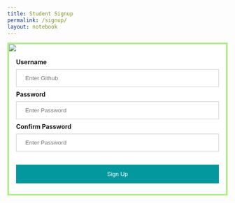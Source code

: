```yaml
---
title: Student Signup
permalink: /signup/
layout: notebook
---
```

<html>
<head>
<meta name="viewport" content="width=device-width, initial-scale=1">
<style>
form{
  background-color: #fff;
  border: 4px solid #b0ed8a
}  
input[type=text], input[type=password] {
  width: 100%;
  padding: 12px 20px;
  margin: 8px 0;
  border: 1px solid #ccc;
  box-sizing: border-box;
  b
}
button {
  background-color: #03989E;
  color: white;
  padding: 14px 20px;
  margin: 8px 0;
  border: none;
  width: 100%;
}
button:hover {
  opacity: 0.8;
}
img.avatar {
  border-radius: 50%;
}
.container {
  padding: 16px;
}
span.psw {
  float: right;
  padding-top: 16px;
}
/* Change styles for span and cancel button on extra small screens */
@media screen and (max-width: 300px) {
  span.psw {
     display: block;
     float: none;
  }
}
</style>
</head>
<body>
<form action="/action_page.php" method="post">
  <img src="https://media.istockphoto.com/vectors/colorful-birds-sitting-on-beautiful-trees-isolated-on-white-vector-id1290215420?k=20&m=1290215420&s=612x612&w=0&h=8clhSXAVOIorv-5Q0C5QNIBlAQDC8Vtn54uHj3TuaQc=">
  <div class="container">
    <label for="uname"><b>Username</b></label>
    <input type="text" placeholder="Enter Github" name="uname" required>
    <label for="psw"><b>Password</b></label>
    <input id="psw1" type="password" placeholder="Enter Password" name="psw" required>
      <label for="psw"><b>Confirm Password</b></label>
    <input id="psw2" type="password" placeholder="Enter Password" name="psw" required>
    <p id="error" style="color:red;"></p>
    <button onclick="pswSubmit()">Sign Up</button>
  </div>
</form>

</body>
</html>

<script>
  localStorage.clear();
  localStorage.setItem("loggedIn", false);

  function pswSubmit(){
    if (document.getElementById("psw1").value == document.getElementById("psw2").value){
      
      localStorage.setItem("loggedIn", true);
      window.location.replace("https://deimie.github.io/t10-tri1-frontend/"); // redirect to home page
    }
    else {
      document.getElementById("error").innerHTML = "Passwords do not match.";
    }
  }



</script> 